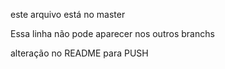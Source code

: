 este arquivo está no master

Essa linha não pode aparecer nos outros branchs


alteração no README para PUSH
